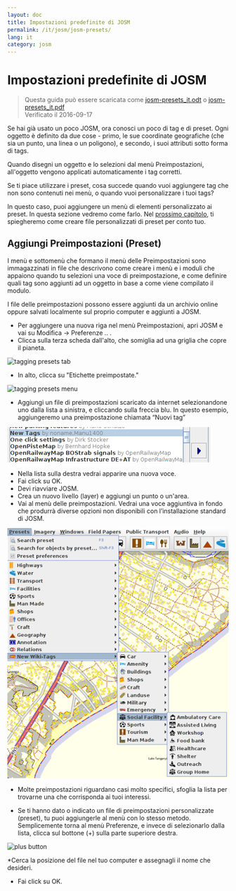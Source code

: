 ```yaml
---
layout: doc
title: Impostazioni predefinite di JOSM
permalink: /it/josm/josm-presets/
lang: it
category: josm
---
```


Impostazioni predefinite di JOSM
============

> Questa guida può essere scaricata come [josm-presets_it.odt](/files/josm-presets_it.odt) o [josm-presets_it.pdf](/files/josm-presets_it.pdf)  
> Verificato il 2016-09-17  

Se hai già usato un poco JOSM, ora conosci un poco di tag e di preset. Ogni oggetto è definito da due cose - primo, le sue coordinate geografiche (che sia un punto, una linea o un poligono), e secondo, i suoi attributi sotto forma di tags.  

Quando disegni un oggetto e lo selezioni dal menù Preimpostazioni, all'oggetto vengono applicati automaticamente i tag corretti.  

Se ti piace utilizzare i preset, cosa succede quando vuoi aggiungere tag che non sono contenuti nei menù, o quando vuoi personalizzare i tuoi tags?  

In questo caso, puoi aggiungere un menù di elementi personalizzato ai preset. In questa sezione vedremo come farlo. Nel [prossimo capitolo](/it/josm/creating-presets), ti spiegheremo come creare file personalizzati di preset per conto tuo.  


Aggiungi Preimpostazioni (Preset)
-----------

I menù e sottomenù che formano il menù delle Preimpostazioni sono immagazzinati in file che descrivono come creare i menù e i moduli che appaiono quando tu selezioni una voce di preimpostazione, e come definire quali tag sono aggiunti ad un oggetto in base a come viene compilato il modulo.  

I file delle preimpostazioni possono essere aggiunti da un archivio online oppure salvati localmente sul proprio computer e aggiunti a JOSM.  

* Per aggiungere una nuova riga nel menù Preimpostazioni, apri JOSM e vai su Modifica -> Preferenze .. .  
* Clicca sulla terza scheda dall'alto, che somiglia ad una griglia che copre il pianeta.  

![tagging presets tab][]

* In  alto, clicca su "Etichette preimpostate."  

![tagging presets menu][]

* Aggiungi un file di preimpostazioni scaricato da internet selezionandone uno dalla lista a 	sinistra, e cliccando sulla freccia blu. In questo esempio, aggiungeremo una preimpostazione chiamata “Nuovi tag”  

![example presets][]

* Nella lista sulla destra vedrai apparire una nuova voce.  
* Fai click su OK.  
* Devi riavviare JOSM.  
* Crea un nuovo livello (layer) e aggiungi un punto o un'area.  
* Vai al menù delle preimpostazioni. Vedrai una voce aggiuntiva in fondo che produrrà diverse opzioni non disponibili con l’installazione standard di JOSM.  

![additional tags preset][]

* Molte preimpostazioni riguardano casi molto specifici, sfoglia la lista per trovarne una che corrisponda ai tuoi interessi.  

* Se ti hanno dato o indicato un file di preimpostazioni personalizzate (preset), tu puoi aggiungerle al menù con lo stesso metodo. Semplicemente torna al menù Preferenze, e invece di selezionarlo dalla lista, clicca sul bottone (+) sulla parte superiore destra.  

![plus button][]

*Cerca la posizione del file nel tuo computer e assegnagli il nome che desideri.  
* Fai click su OK.  


[tagging presets tab]: /images/josm/tagging-presets-tab.png
[tagging presets menu]: /images/josm/tagging-presets-menu.png
[example presets]: /images/josm/example-presets2.png
[additional tags preset]: /images/josm/new-tags-preset.png
[plus button]: /images/josm/plus-button.png

